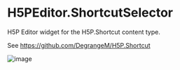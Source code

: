# H5PEditor.ShortcutSelector

H5P Editor widget for the H5P.Shortcut content type.

See https://github.com/DegrangeM/H5P.Shortcut

![image](https://user-images.githubusercontent.com/53106394/111040726-b680eb00-8434-11eb-9d58-27a1c4676555.png)
